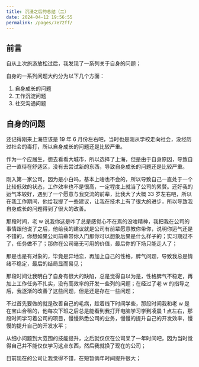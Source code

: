 ```yaml
---
title: 沉浸之后的总结（二）
date: 2024-04-12 19:56:55
permalink: /pages/7e72ff/
---
```


## 前言

自从上次旅游放松过后，我发现了一系列关于自身的问题；

自身的一系列问题大约分为以下几个方面：

1. 自身成长的问题
2. 工作沉淀问题
3. 社交沟通问题

## 自身的问题

还记得刚来上海应该是 19 年 6 月份左右吧，当时也是刚从学校走向社会，没经历过社会的毒打，所以自身成长的问题还是比较严重。

作为一个应届生，想去看看大城市，所以选择了上海，但是由于自身原因，导致自己一直待在舒适区，没有去尝试新的东西，导致自身成长的问题还是比较严重。

刚入第一家公司，因为是小白吗，基本上啥也不会的，所以导致自己一直处于一个比较低效的状态，工作效率也不是很高，一定程度上就当了公司的累赘。还好我的运气本较好，遇到了一个愿意与我交流的前辈，比我大了大概 33 岁左右吧，所以在我工作期间，他给我提了一些建议，让我在技术上有了很大的进步，所以导致我自身成长的问题得到了很大的改善。

那段时间，老 w 说我你这是咋了总是感觉心不在焉的没啥精神，我把我在公司的事情跟他说了之后，他给我的建议就是公司有前辈愿意教你带你，说明你运气还是不错的，你想如果公司前辈带你入门那你可以想象后果是什么样子的；实习期过不了，任务做不了；那你在公司毫无可用的价值，最后你的下场只能走人了；

那是也是有对象的，毕竟是异地恋，再加上自己的性格，脾气问题，导致我总是情绪不稳定，最后的结局显而易见；

那段时间让我明白了自身有很大的缺陷，总是觉得自以为是，性格脾气不稳定，再加上工作任务不扎实，没有高效率的开发一些列的问题；在经过了老 w 的指导之后，我逐渐的改善了这些问题，但是还是存在一些问题；

不过首先要做的就是改善自己的毛病，趁着线下时间学些，那段时间我和老 w 是在宝山合租的，他每次下班之后总是能看到我打开电脑学习学到凌晨 1 点左右，那段时间学习着公司的项目，慢慢熟悉公司的业务，慢慢的提升自己的开发效率，慢慢的提升自己的开发水平；

从细小问题到大范围的技能提升，之后就仅仅在公司呆了一年时间吧，因为当时觉得自己并不能仅仅学习这点东西，然后我就换了现在的公司；

目前现在的公司让我觉得不错，在短暂俩年时间提升很大；
